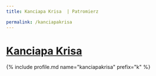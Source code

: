 ```yaml
---
title: Kanciapa Krisa  | Patromierz

permalink: /kanciapakrisa
---
```


# [Kanciapa Krisa ](https://patronite.pl/kanciapakrisa)

{% include profile.md name="kanciapakrisa" prefix="k" %}
